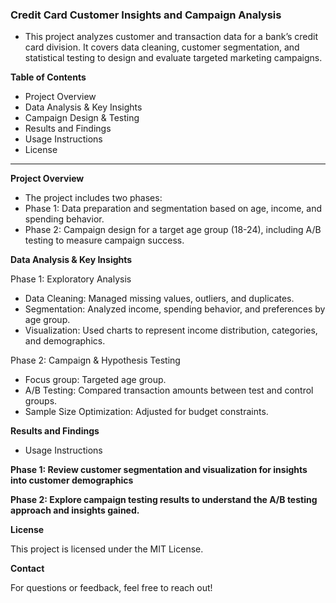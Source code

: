 ### Credit Card Customer Insights and Campaign Analysis

* This project analyzes customer and transaction data for a bank’s credit card division. It covers data cleaning, customer segmentation, and statistical testing to design and evaluate targeted marketing campaigns.

**Table of Contents**
* Project Overview
* Data Analysis & Key Insights
* Campaign Design & Testing
* Results and Findings
* Usage Instructions
* License
------------------------------------
**Project Overview**
* The project includes two phases:
 * Phase 1: Data preparation and segmentation based on age, income, and spending behavior.
 * Phase 2: Campaign design for a target age group (18-24), including A/B testing to measure campaign success.
  
**Data Analysis & Key Insights**

Phase 1: Exploratory Analysis
* Data Cleaning: Managed missing values, outliers, and duplicates.
* Segmentation: Analyzed income, spending behavior, and preferences by age group.
* Visualization: Used charts to represent income distribution, categories, and demographics.
  
Phase 2: Campaign & Hypothesis Testing
* Focus group: Targeted age group.
* A/B Testing: Compared transaction amounts between test and control groups.
* Sample Size Optimization: Adjusted for budget constraints.
  
**Results and Findings**
* Usage Instructions

**Phase 1: Review customer segmentation and visualization for insights into customer demographics**

**Phase 2: Explore campaign testing results to understand the A/B testing approach and insights gained.**

**License**

This project is licensed under the MIT License.

**Contact**

For questions or feedback, feel free to reach out!
